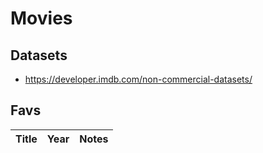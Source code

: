 # Movies

## Datasets

  - https://developer.imdb.com/non-commercial-datasets/ 

## Favs

| Title | Year | Notes |
| ----- | ---- | ----- |